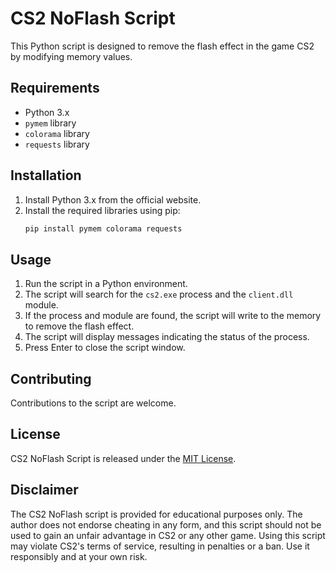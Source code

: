 # CS2 NoFlash Script

This Python script is designed to remove the flash effect in the game CS2 by modifying memory values.

## Requirements
- Python 3.x
- `pymem` library
- `colorama` library
- `requests` library

## Installation
1. Install Python 3.x from the official website.
2. Install the required libraries using pip:
   ```bash
   pip install pymem colorama requests
   ```

## Usage
1. Run the script in a Python environment.
2. The script will search for the `cs2.exe` process and the `client.dll` module.
3. If the process and module are found, the script will write to the memory to remove the flash effect.
4. The script will display messages indicating the status of the process.
5. Press Enter to close the script window.

## Contributing

Contributions to the script are welcome.

## License

CS2 NoFlash Script is released under the [MIT License](LICENSE).

## Disclaimer

The CS2 NoFlash script is provided for educational purposes only. The author does not endorse cheating in any form, and this script should not be used to gain an unfair advantage in CS2 or any other game. Using this script may violate CS2's terms of service, resulting in penalties or a ban. Use it responsibly and at your own risk.